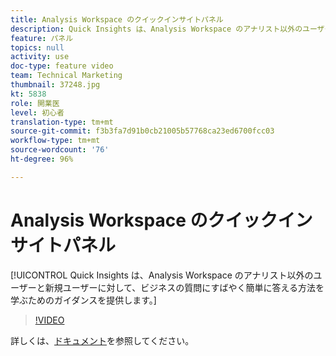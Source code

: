 ```yaml
---
title: Analysis Workspace のクイックインサイトパネル
description: Quick Insights は、Analysis Workspace のアナリスト以外のユーザーと新規ユーザーに対して、ビジネスの質問にすばやく簡単に答える方法を学ぶためのガイダンスを提供します。
feature: パネル
topics: null
activity: use
doc-type: feature video
team: Technical Marketing
thumbnail: 37248.jpg
kt: 5838
role: 開業医
level: 初心者
translation-type: tm+mt
source-git-commit: f3b3fa7d91b0cb21005b57768ca23ed6700fcc03
workflow-type: tm+mt
source-wordcount: '76'
ht-degree: 96%

---
```



# Analysis Workspace のクイックインサイトパネル

[!UICONTROL Quick Insights は、Analysis Workspace のアナリスト以外のユーザーと新規ユーザーに対して、ビジネスの質問にすばやく簡単に答える方法を学ぶためのガイダンスを提供します。]

>[!VIDEO](https://video.tv.adobe.com/v/37248/?quality=12&learn=on)

詳しくは、[ドキュメント](https://docs.adobe.com/content/help/ja-JP/analytics/analyze/analysis-workspace/panels/quickinsight.html)を参照してください。
